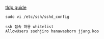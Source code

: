 [tldp guide](http://www.tldp.org/LDP/solrhe/Securing-Optimizing-Linux-RH-Edition-v1.3/chap15sec122.html)

```
sudo vi /etc/ssh/sshd_config

ssh 접속 허용 whitelist
AllowUsers ssohjiro hanawasborn jjang.koo
